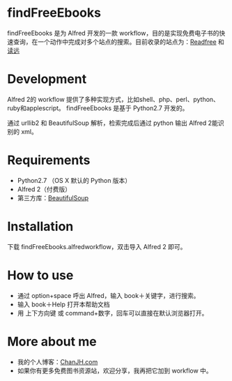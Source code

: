 # findFreeEbooks
findFreeEbooks 是为 Alfred 开发的一款 workflow，目的是实现免费电子书的快速查询，在一个动作中完成对多个站点的搜索。目前收录的站点为：[Readfree][1] 和[读远][2]

# Development
Alfred 2的 workflow 提供了多种实现方式，比如shell、php、perl、python、ruby和applescript。
findFreeEbooks 是基于 Python2.7 开发的。

通过 urllib2 和 BeautifulSoup 解析，检索完成后通过 python 输出 Alfred 2能识别的 xml。

# Requirements
* Python2.7 （OS X 默认的 Python 版本）
* Alfred 2（付费版）
* 第三方库：[BeautifulSoup][4]

# Installation
下载 findFreeEbooks.alfredworkflow，双击导入 Alfred 2 即可。

# How to use
* 通过 option+space 呼出 Alfred，输入 book＋关键字，进行搜索。
* 输入 book＋Help 打开本帮助文档
* 用 上下方向键 或 command+数字，回车可以直接在默认浏览器打开。

# More about me
* 我的个人博客：[ChanJH.com][3]
* 如果你有更多免费图书资源站，欢迎分享，我再把它加到 workflow 中。

[1]:	http://readfree.me
[2]:	http://readcolor.com/ "http://readcolor.com"
[3]:  http://chanjh.com/
[4]:  http://www.crummy.com/software/BeautifulSoup/bs4/doc/index.zh.html#

